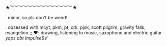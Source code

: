  ★︶︶︶︶︶︶︶︶︶︶︶︶︶︶★
 
. minor, so pls don't be weird!

. obsessed with mcyt, pkm, pt, crk, pjsk, scott pilgrim, gravity falls, evangelion
;; ♥︎: drawing, listening to music, saxophone and electric guitar *yaps abt ImpulseSV*
 
